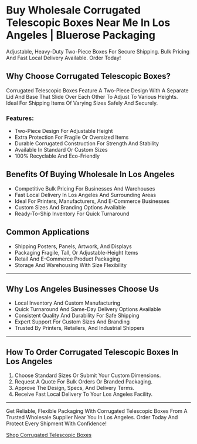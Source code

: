 # Buy Wholesale Corrugated Telescopic Boxes Near Me In Los Angeles | Bluerose Packaging

Adjustable, Heavy-Duty Two-Piece Boxes For Secure Shipping. Bulk Pricing And Fast Local Delivery Available. Order Today!

## Why Choose Corrugated Telescopic Boxes?

Corrugated Telescopic Boxes Feature A Two-Piece Design With A Separate Lid And Base That Slide Over Each Other To Adjust To Various Heights. Ideal For Shipping Items Of Varying Sizes Safely And Securely.

### Features:

- Two-Piece Design For Adjustable Height  
- Extra Protection For Fragile Or Oversized Items  
- Durable Corrugated Construction For Strength And Stability  
- Available In Standard Or Custom Sizes  
- 100% Recyclable And Eco-Friendly  

## Benefits Of Buying Wholesale In Los Angeles

- Competitive Bulk Pricing For Businesses And Warehouses  
- Fast Local Delivery In Los Angeles And Surrounding Areas  
- Ideal For Printers, Manufacturers, And E-Commerce Businesses  
- Custom Sizes And Branding Options Available  
- Ready-To-Ship Inventory For Quick Turnaround  

## Common Applications

- Shipping Posters, Panels, Artwork, And Displays  
- Packaging Fragile, Tall, Or Adjustable-Height Items  
- Retail And E-Commerce Product Packaging  
- Storage And Warehousing With Size Flexibility  

---

## Why Los Angeles Businesses Choose Us

- Local Inventory And Custom Manufacturing  
- Quick Turnaround And Same-Day Delivery Options Available  
- Consistent Quality And Durability For Safe Shipping  
- Expert Support For Custom Sizes And Branding  
- Trusted By Printers, Retailers, And Industrial Shippers  

---

## How To Order Corrugated Telescopic Boxes In Los Angeles

1. Choose Standard Sizes Or Submit Your Custom Dimensions.  
2. Request A Quote For Bulk Orders Or Branded Packaging.  
3. Approve The Design, Specs, And Delivery Terms.  
4. Receive Fast Local Delivery To Your Los Angeles Facility.  

---

Get Reliable, Flexible Packaging With Corrugated Telescopic Boxes From A Trusted Wholesale Supplier Near You In Los Angeles. Order Today And Protect Every Shipment With Confidence!

[Shop Corrugated Telescopic Boxes](https://www.bluerosepackaging.com/product/corrugated-telescopic-boxes/)


